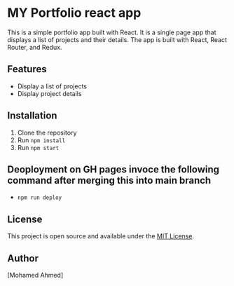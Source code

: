 # MY Portfolio react app

This is a simple portfolio app built with React. It is a single page app that displays a list of projects and their details. The app is built with React, React Router, and Redux.

## Features

- Display a list of projects
- Display project details

## Installation

1. Clone the repository
2. Run `npm install`
3. Run `npm start`

## Deoployment on GH pages invoce the following command after merging this into main branch
- `npm run deploy`

## License

This project is open source and available under the [MIT License](LICENSE).

## Author

[Mohamed Ahmed]



